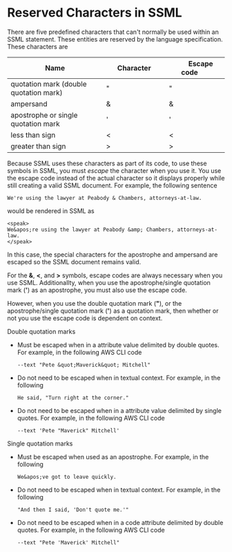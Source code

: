 # Reserved Characters in SSML<a name="escapees"></a>

There are five predefined characters that can't normally be used within an SSML statement\. These entities are reserved by the language specification\. These characters are


| Name |       Character       |       Escape code       | 
| --- | --- | --- | 
| quotation mark \(double quotation mark\) | " | &quot; | 
| ampersand | & | &amp; | 
| apostrophe or single quotation mark | ' | &apos; | 
| less than sign | < | &lt; | 
| greater than sign | > | &gt; | 

Because SSML uses these characters as part of its code, to use these symbols in SSML, you must *escape* the character when you use it\. You use the escape code instead of the actual character so it displays properly while still creating a valid SSML document\. For example, the following sentence

```
We're using the lawyer at Peabody & Chambers, attorneys-at-law.
```

would be rendered in SSML as 

```
<speak>
We&apos;re using the lawyer at Peabody &amp; Chambers, attorneys-at-law.
</speak>
```

In this case, the special characters for the apostrophe and ampersand are escaped so the SSML document remains valid\.

For the **&**, **<**, and **>** symbols, escape codes are always necessary when you use SSML\. Additionallty, when you use the apostrophe/single quotation mark \(**'**\) as an apostrophe, you must also use the escape code\.

However, when you use the double quotation mark \(**"**\), or the apostrophe/single quotation mark \(**'**\) as a quotation mark, then whether or not you use the escape code is dependent on context\.

Double quotation marks 
+ Must be escaped when in a attribute value delimited by double quotes\. For example, in the following AWS CLI code 

  ```
  --text "Pete &quot;Maverick&quot; Mitchell"
  ```
+ Do not need to be escaped when in textual context\. For example, in the following

  ```
  He said, "Turn right at the corner."
  ```
+ Do not need to be escaped when in a attribute value delimited by single quotes\. For example, in the following AWS CLI code 

  ```
  --text 'Pete "Maverick" Mitchell'
  ```

Single quotation marks 
+ Must be escaped when used as an apostrophe\. For example, in the following 

  ```
  We&apos;ve got to leave quickly.
  ```
+ Do not need to be escaped when in textual context\. For example, in the following

  ```
  "And then I said, 'Don't quote me.'"
  ```
+ Do not need to be escaped when in a code attribute delimited by double quotes\. For example, in the following AWS CLI code 

  ```
  --text "Pete 'Maverick' Mitchell"
  ```